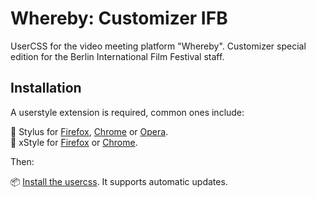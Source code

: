 # Whereby: Customizer IFB

UserCSS for the video meeting platform "Whereby". Customizer special edition for the Berlin International Film Festival staff.

## Installation
A userstyle extension is required, common ones include:

🎨 Stylus for [Firefox](https://addons.mozilla.org/firefox/addon/styl-us/), [Chrome](https://chrome.google.com/webstore/detail/stylus/clngdbkpkpeebahjckkjfobafhncgmne) or [Opera](https://addons.opera.com/extensions/details/stylus/).<br>
🎨 xStyle for [Firefox](https://addons.mozilla.org/firefox/addon/xstyle/) or [Chrome](https://chrome.google.com/webstore/detail/xstyle/hncgkmhphmncjohllpoleelnibpmccpj).

Then:

📦 [Install the usercss](https://src.aljoschazoeller.com/usercss/whereby-customizer-ifb/whereby-customizer-ifb.user.css). It supports automatic updates.<br>